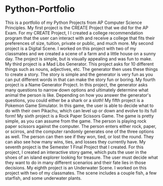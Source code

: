 # Python-Portfolio
This is a portfolio of my Python Projects from AP Computer Science Principles.
My first project is the CREATE Project that we did for the AP Exam. For my CREATE Project, I I created a college recommendation program that the user can interact with and receive a college that fits their preferences of size, tuition, private or public, and much more. 
My second project is a Digital Scene. I worked on this project with two of my classmates and we created a scene of a farm and a little house on a sunny day. The project is simple, but is visually appealing and was fun to make.
My third project is a Mad Libs Generator. This project asks for 10 different things such as nouns, adjectives, etc. The generator then uses these things to create a story. The story is simple and the generator is very fun as you can put different words in that can make the story fun or boring.
My fourth project is a Name Generator Project. In this project, the generator asks many questions to narrow down options and ultimately determine what animal the person is like. Depending on how you answer the generator's questions, you could either be a shark or a sloth!
My fifth project is a Pokemon Game Simulator. In this game, the user is able to decide what to do with their own Pikachu, which can level up or down and evolve to its full form!
My sixth project is a Rock Paper Scissors Game. The game is pretty simple, as you can assume from the game. The person is playing rock paper scissors against the computer. The person enters either rock, paper, or scirros, and the computer randomly generates one of the three options as well. The person can then see if they won, tied, or lost the round. They can also see how many wins, ties, and losses they currently have.
My seventh project is the Semester 1 Final Project that I created. For this project, I created an interactive story game, which puts the user in the shoes of an island explorer looking for treasure. The user must decide what they want to do in many different scenarios and their fate lies in those decisions. 
My eighth project is an Underwater Scene. I worked on this project with two of my classmates. The scene includes a couple fish, a few starfish, and some underwater plants. 
